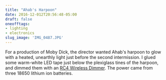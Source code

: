 ```yaml
---
title: "Ahab's Harpoon"
date: 2016-12-012T20:56:48-05:00
draft: false
oneofftags:
- lighting
- electronics
slug_image: 'IMG_0487.JPG'
---
```

For a production of Moby Dick, the director wanted Ahab's harpoon to glow with a heated, unearthly light just before the second intermission. I glued some warm-white LED tape just below the plexiglass tines of the harpoon, and dimmed them with an [RC4 Wireless Dimmer](https://rc4wireless.com/). The power came from three 18650 lithium ion batteries. 